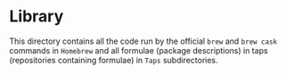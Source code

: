 # Library

This directory contains all the code run by the official `brew` and `brew cask` commands in `Homebrew` and all formulae (package descriptions) in taps (repositories containing formulae) in `Taps` subdirectories.
